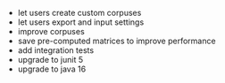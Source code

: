 * let users create custom corpuses
* let users export and input settings
* improve corpuses
* save pre-computed matrices to improve performance
* add integration tests
* upgrade to junit 5
* upgrade to java 16